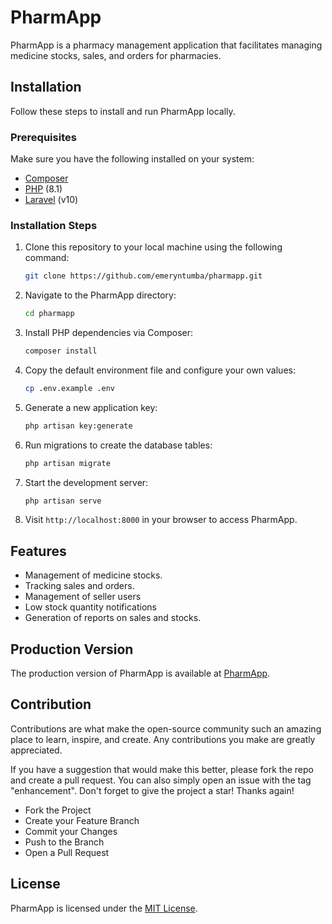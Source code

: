 # PharmApp

PharmApp is a pharmacy management application that facilitates managing medicine stocks, sales, and orders for pharmacies.

## Installation

Follow these steps to install and run PharmApp locally.

### Prerequisites

Make sure you have the following installed on your system:

- [Composer](https://getcomposer.org/)
- [PHP](https://www.php.net/) (8.1)
- [Laravel](https://www.laravel.com) (v10)

### Installation Steps

1. Clone this repository to your local machine using the following command:

   ```bash
   git clone https://github.com/emeryntumba/pharmapp.git
   ```

2. Navigate to the PharmApp directory:

   ```bash
   cd pharmapp
   ```

3. Install PHP dependencies via Composer:

   ```bash
   composer install
   ```

4. Copy the default environment file and configure your own values:

   ```bash
   cp .env.example .env
   ```

5. Generate a new application key:

   ```bash
   php artisan key:generate
   ```

6. Run migrations to create the database tables:

   ```bash
   php artisan migrate
   ```

7. Start the development server:

   ```bash
   php artisan serve
   ```

8. Visit `http://localhost:8000` in your browser to access PharmApp.

## Features

- Management of medicine stocks.
- Tracking sales and orders.
- Management of seller users
- Low stock quantity notifications
- Generation of reports on sales and stocks.

## Production Version

The production version of PharmApp is available at [PharmApp](https://pharmapp.opencommonhealth.com).

## Contribution

Contributions are what make the open-source community such an amazing place to learn, inspire, and create. Any contributions you make are greatly appreciated.

If you have a suggestion that would make this better, please fork the repo and create a pull request. You can also simply open an issue with the tag "enhancement". Don't forget to give the project a star! Thanks again!

- Fork the Project
- Create your Feature Branch
- Commit your Changes 
- Push to the Branch 
- Open a Pull Request

## License

PharmApp is licensed under the [MIT License](LICENSE).

